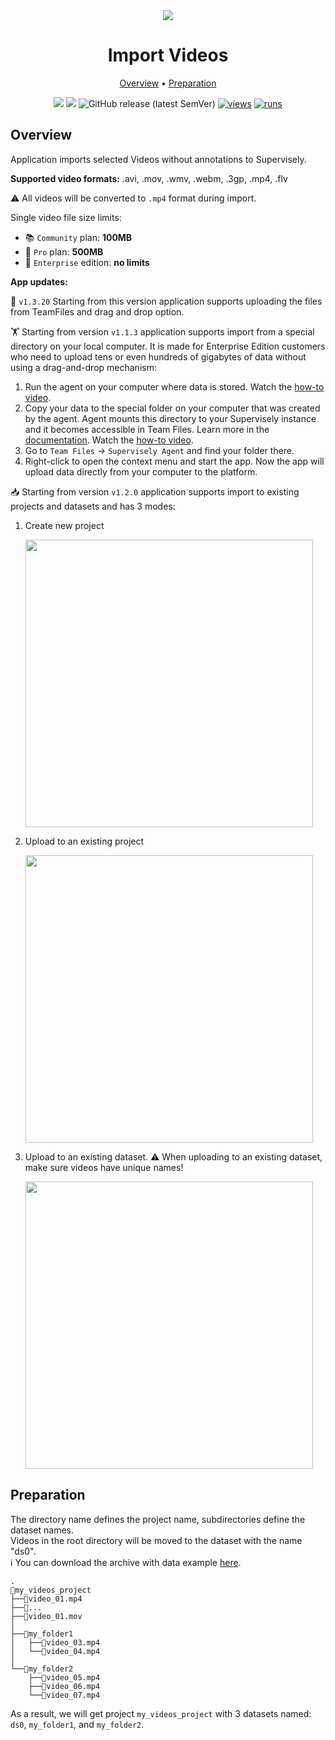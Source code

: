 <div align="center" markdown>
<img src="https://github.com/supervisely-ecosystem/import-videos-supervisely/releases/download/v0.0.1/poster.png"/>

# Import Videos

<p align="center">
  <a href="#Overview">Overview</a> •
  <a href="#Preparation">Preparation</a>
</p>

[![](https://img.shields.io/badge/supervisely-ecosystem-brightgreen)](https://ecosystem.supervise.ly/apps/supervisely-ecosystem/import-videos-supervisely)
[![](https://img.shields.io/badge/slack-chat-green.svg?logo=slack)](https://supervise.ly/slack)
![GitHub release (latest SemVer)](https://img.shields.io/github/v/release/supervisely-ecosystem/import-videos-supervisely)
[![views](https://app.supervise.ly/img/badges/views/supervisely-ecosystem/import-videos-supervisely.png)](https://supervise.ly)
[![runs](https://app.supervise.ly/img/badges/runs/supervisely-ecosystem/import-videos-supervisely.png)](https://supervise.ly)

</div>

## Overview

Application imports selected Videos without annotations to Supervisely.

**Supported video formats:** .avi, .mov, .wmv, .webm, .3gp, .mp4, .flv

⚠️ All videos will be converted to `.mp4` format during import.

Single video file size limits:
- 📚 `Community` plan: **100MB**
- 🏢 `Pro` plan: **500MB**
- 🚀 `Enterprise` edition: **no limits**

**App updates:**

📄 `v1.3.20` Starting from this version application supports uploading the files from TeamFiles and drag and drop option.

🏋️ Starting from version `v1.1.3` application supports import from a special directory on your local computer. It is made for Enterprise Edition customers who need to upload tens or even hundreds of gigabytes of data without using a drag-and-drop mechanism:

1. Run the agent on your computer where data is stored. Watch the [how-to video](https://youtu.be/aO7Zc4kTrVg).
2. Copy your data to the special folder on your computer that was created by the agent. Agent mounts this directory to your Supervisely instance and it becomes accessible in Team Files. Learn more in the [documentation](https://docs.supervise.ly/customization/agents/agent-storage). Watch the [how-to video](https://youtu.be/63Kc8Xq9H0U).
3. Go to `Team Files` -> `Supervisely Agent` and find your folder there.
4. Right-click to open the context menu and start the app. Now the app will upload data directly from your computer to the platform.

📥 Starting from version `v1.2.0` application supports import to existing projects and datasets and has 3 modes:

   1. Create new project

      <img width=460 src="https://github.com/supervisely-ecosystem/import-videos-supervisely/assets/57998637/0641e5e7-5309-4f88-b1d5-43f91e079dcb">

   2. Upload to an existing project

      <img width=460 src="https://github.com/supervisely-ecosystem/import-videos-supervisely/assets/57998637/58d9e05d-761d-4bf4-ab77-3b3c8bd8be55">

   3. Upload to an existing dataset. ⚠️ When uploading to an existing dataset, make sure videos have unique names!
      
      <img width=460 src="https://github.com/supervisely-ecosystem/import-videos-supervisely/assets/57998637/c5268beb-dd7f-4305-80b0-0ca5169e9629">

## Preparation
The directory name defines the project name, subdirectories define the dataset names.  
Videos in the root directory will be moved to the dataset with the name "ds0".<br>
ℹ️ You can download the archive with data example [here](https://github.com/supervisely-ecosystem/import-videos-supervisely/files/12537259/my_videos_project.zip).

```
.
📂my_videos_project
├──📜video_01.mp4
├──📜...
├──📜video_01.mov
│
├──📂my_folder1
│   ├──📜video_03.mp4
│   └──📜video_04.mp4
│
└──📂my_folder2
    ├──📜video_05.mp4
    ├──📜video_06.mp4
    └──📜video_07.mp4
```
    
As a result, we will get project `my_videos_project` with 3 datasets named: `ds0`, `my_folder1`, and `my_folder2`.  
